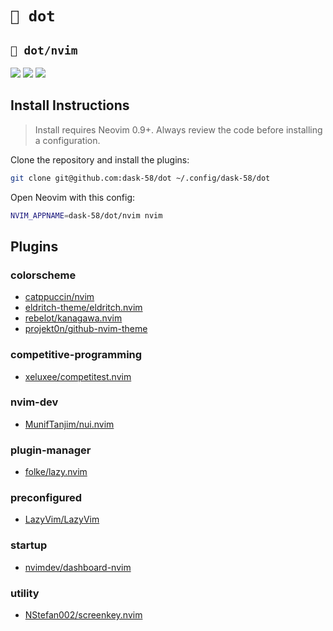 # `📁 dot`

## `📁 dot/nvim`

<a href="https://dotfyle.com/dask-58/dot-nvim"><img src="https://dotfyle.com/dask-58/dot-nvim/badges/plugins?style=flat" /></a>
<a href="https://dotfyle.com/dask-58/dot-nvim"><img src="https://dotfyle.com/dask-58/dot-nvim/badges/leaderkey?style=flat" /></a>
<a href="https://dotfyle.com/dask-58/dot-nvim"><img src="https://dotfyle.com/dask-58/dot-nvim/badges/plugin-manager?style=flat" /></a>


## Install Instructions

 > Install requires Neovim 0.9+. Always review the code before installing a configuration.

Clone the repository and install the plugins:

```sh
git clone git@github.com:dask-58/dot ~/.config/dask-58/dot
```

Open Neovim with this config:

```sh
NVIM_APPNAME=dask-58/dot/nvim nvim
```

## Plugins

### colorscheme

+ [catppuccin/nvim](https://dotfyle.com/plugins/catppuccin/nvim)
+ [eldritch-theme/eldritch.nvim](https://dotfyle.com/plugins/eldritch-theme/eldritch.nvim)
+ [rebelot/kanagawa.nvim](https://dotfyle.com/plugins/rebelot/kanagawa.nvim)
+ [projekt0n/github-nvim-theme](https://dotfyle.com/plugins/projekt0n/github-nvim-theme)
### competitive-programming

+ [xeluxee/competitest.nvim](https://dotfyle.com/plugins/xeluxee/competitest.nvim)
### nvim-dev

+ [MunifTanjim/nui.nvim](https://dotfyle.com/plugins/MunifTanjim/nui.nvim)
### plugin-manager

+ [folke/lazy.nvim](https://dotfyle.com/plugins/folke/lazy.nvim)
### preconfigured

+ [LazyVim/LazyVim](https://dotfyle.com/plugins/LazyVim/LazyVim)
### startup

+ [nvimdev/dashboard-nvim](https://dotfyle.com/plugins/nvimdev/dashboard-nvim)
### utility

+ [NStefan002/screenkey.nvim](https://dotfyle.com/plugins/NStefan002/screenkey.nvim)
